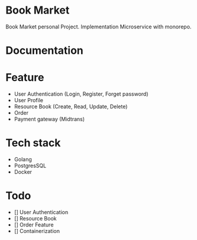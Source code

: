 # Book Market
Book Market personal Project. Implementation Microservice with monorepo.

# Documentation

# Feature
* User Authentication (Login, Register, Forget password)
* User Profile
* Resource Book (Create, Read, Update, Delete)
* Order
* Payment gateway (Midtrans)

# Tech stack
* Golang
* PostgresSQL
* Docker

# Todo
- [] User Authentication
- [] Resource Book
- [] Order Feature
- [] Containerization
